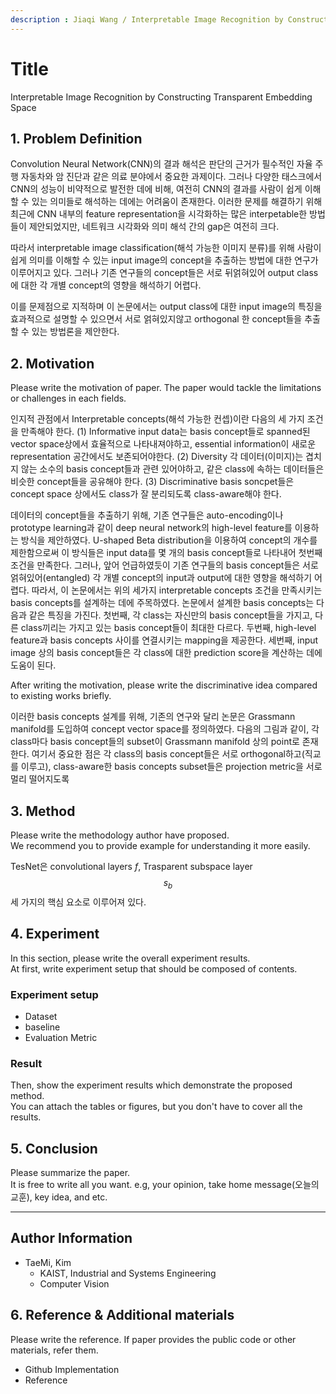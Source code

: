 ```yaml
---
description : Jiaqi Wang / Interpretable Image Recognition by Constructing Transparent Embedding Space / ICCV-2021(description)  
---
```


# **Title** 

Interpretable Image Recognition by Constructing Transparent Embedding Space

## **1. Problem Definition**  

Convolution Neural Network(CNN)의 결과 해석은 판단의 근거가 필수적인 자율 주행 자동차와 암 진단과 같은 의료 분야에서 중요한 과제이다. 그러나 다양한 태스크에서 CNN의 성능이 비약적으로 발전한 데에 비해, 여전히 CNN의 결과를 사람이 쉽게 이해할 수 있는 의미들로 해석하는 데에는 어려움이 존재한다. 이러한 문제를 해결하기 위해 최근에 CNN 내부의 feature representation을 시각화하는 많은 interpetable한 방법들이 제안되었지만, 네트워크 시각화와 의미 해석 간의 gap은 여전히 크다.

따라서 interpretable image classification(해석 가능한 이미지 분류)를 위해 사람이 쉽게 의미를 이해할 수 있는 input image의 concept을 추출하는 방법에 대한 연구가 이루어지고 있다. 그러나 기존 연구들의 concept들은 서로 뒤얽혀있어 output class에 대한 각 개별 concept의 영향을 해석하기 어렵다. 

이를 문제점으로 지적하며 이 논문에서는 output class에 대한 input image의 특징을 효과적으로 설명할 수 있으면서 서로 얽혀있지않고 orthogonal 한 concept들을 추출할 수 있는 방법론을 제안한다. 

## **2. Motivation**  

Please write the motivation of paper. The paper would tackle the limitations or challenges in each fields.

인지적 관점에서 Interpretable concepts(해석 가능한 컨셉)이란 다음의 세 가지 조건을 만족해야 한다.
(1) Informative
input data는 basis concept들로 spanned된 vector space상에서 효율적으로 나타내져야하고, essential information이 새로운 representation 공간에서도 보존되어야한다.
(2) Diversity
각 데이터(이미지)는 겹치지 않는 소수의 basis concept들과 관련 있어야하고, 같은 class에 속하는 데이터들은 비슷한 concept들을 공유해야 한다.
(3) Discriminative
basis soncpet들은 concept space 상에서도 class가 잘 분리되도록 class-aware해야 한다.

데이터의 concept들을 추출하기 위해, 기존 연구들은 auto-encoding이나 prototype learning과 같이 deep neural network의 high-level feature를 이용하는 방식을 제안하였다. U-shaped Beta distribution을 이용하여 concept의 개수를 제한함으로써 이 방식들은 input data를 몇 개의 basis concept들로 나타내어 첫번째 조건을 만족한다. 그러나, 앞어 언급하였듯이 기존 연구들의 basis concept들은 서로 얽혀있어(entangled) 각 개별 concept의 input과 output에 대한 영향을 해석하기 어렵다.
따라서, 이 논문에서는 위의 세가지 interpretable concepts 조건을 만족시키는 basis concepts를 설계하는 데에 주목하였다. 
논문에서 설계한 basis concepts는 다음과 같은 특징을 가진다.
첫번째, 각 class는 자신만의 basis concept들을 가지고, 다른 class끼리는 가지고 있는 basis concept들이 최대한 다르다. 
두번째, high-level feature과 basis concepts 사이를 연결시키는 mapping을 제공한다.
세번째, input image 상의 basis concept들은 각 class에 대한 prediction score을 계산하는 데에 도움이 된다.

After writing the motivation, please write the discriminative idea compared to existing works briefly.

이러한 basis concepts 설계를 위해, 기존의 연구와 달리 논문은 Grassmann manifold를 도입하여 concept vector space를 정의하였다. 다음의 그림과 같이, 각 class마다 basis concept들의 subset이 Grassmann manifold 상의 point로 존재한다. 여기서 중요한 점은 각 class의 basis concept들은 서로 orthogonal하고(직교를 이루고), class-aware한 basis concepts subset들은 projection metric을 서로 멀리 떨어지도록 


## **3. Method**  

Please write the methodology author have proposed.  
We recommend you to provide example for understanding it more easily. 

TesNet은 convolutional layers _f_, Trasparent subspace layer $$s_{b}$$ 세 가지의 핵심 요소로 이루어져 있다. 

## **4. Experiment**  

In this section, please write the overall experiment results.  
At first, write experiment setup that should be composed of contents.  

### **Experiment setup**  
* Dataset  
* baseline  
* Evaluation Metric  

### **Result**  
Then, show the experiment results which demonstrate the proposed method.  
You can attach the tables or figures, but you don't have to cover all the results.  
  



## **5. Conclusion**  

Please summarize the paper.  
It is free to write all you want. e.g, your opinion, take home message(오늘의 교훈), key idea, and etc.

---  
## **Author Information**  

* TaeMi, Kim
    * KAIST, Industrial and Systems Engineering
    * Computer Vision

## **6. Reference & Additional materials**  

Please write the reference. If paper provides the public code or other materials, refer them.  

* Github Implementation  
* Reference  

